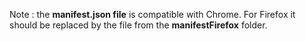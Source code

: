 Note : the **manifest.json file** is compatible with Chrome. For Firefox it should be replaced by the file from the **manifestFirefox** folder.
